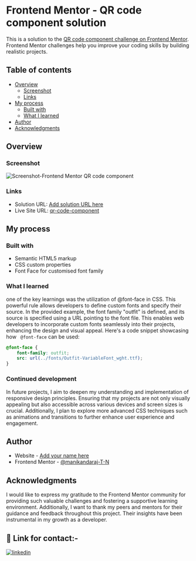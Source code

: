# Frontend Mentor - QR code component solution

This is a solution to the [QR code component challenge on Frontend Mentor](https://www.frontendmentor.io/challenges/qr-code-component-iux_sIO_H). Frontend Mentor challenges help you improve your coding skills by building realistic projects. 

## Table of contents

- [Overview](#overview)
  - [Screenshot](#screenshot)
  - [Links](#links)
- [My process](#my-process)
  - [Built with](#built-with)
  - [What I learned](#what-i-learned)
- [Author](#author)
- [Acknowledgments](#acknowledgments)

## Overview

### Screenshot


![Screenshot-Frontend Mentor QR code component](https://github.com/manikandaraj-T-N/QR-code-component/assets/93505267/efee63f9-b943-4b40-9c34-29131a9084d8)

### Links

- Solution URL: [Add solution URL here](https://your-solution-url.com)
- Live Site URL: [qr-code-component](https://qr-code-component-1-ogy5pwx01-manikandaraj-t-ns-projects.vercel.app/)

## My process

### Built with

- Semantic HTML5 markup
- CSS custom properties
- Font Face for customised font family

### What I learned

one of the key learnings was the utilization of @font-face in CSS. This powerful rule allows developers to define custom fonts and specify their source. In the provided example, the font family "outfit" is defined, and its source is specified using a URL pointing to the font file. This enables web developers to incorporate custom fonts seamlessly into their projects, enhancing the design and visual appeal. Here's a code snippet showcasing how ``` @font-face``` can be used:
```css
@font-face {
    font-family: outfit;
    src: url(../fonts/Outfit-VariableFont_wght.ttf);
}
```

### Continued development

In future projects, I aim to deepen my understanding and implementation of responsive design principles. Ensuring that my projects are not only visually appealing but also accessible across various devices and screen sizes is crucial. Additionally, I plan to explore more advanced CSS techniques such as animations and transitions to further enhance user experience and engagement.

## Author

- Website - [Add your name here](https://qr-code-component-1-ogy5pwx01-manikandaraj-t-ns-projects.vercel.app/)
- Frontend Mentor - [@manikandaraj-T-N](https://www.frontendmentor.io/profile/manikandaraj-T-N)

## Acknowledgments

I would like to express my gratitude to the Frontend Mentor community for providing such valuable challenges and fostering a supportive learning environment. Additionally, I want to thank my peers and mentors for their guidance and feedback throughout this project. Their insights have been instrumental in my growth as a developer.

## 🔗 Link for contact:-

[![linkedin](https://img.shields.io/badge/linkedin-0A66C2?style=for-the-badge&logo=linkedin&logoColor=white)](https://www.linkedin.com/in/manikandaraj-t-n-834189173/)
